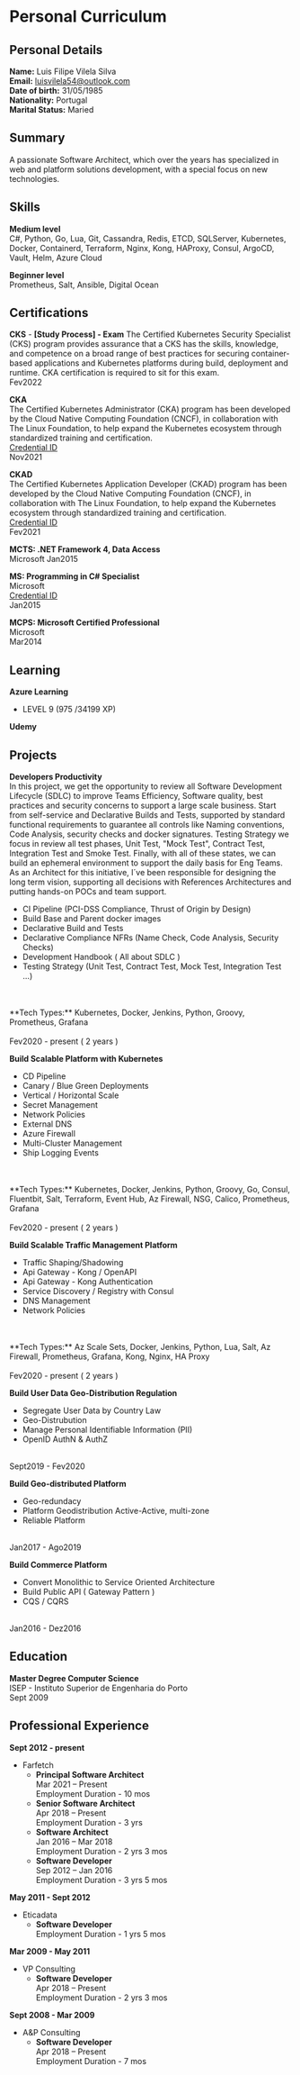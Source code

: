 # Personal Curriculum

## **Personal Details**

**Name:** Luis Filipe Vilela Silva <br>
**Email:** luisvilela54@outlook.com  <br>
**Date of birth:** 31/05/1985  <br>
**Nationality:** Portugal  <br>
**Marital Status:** Maried  <br>

## Summary
A passionate Software Architect, which over the years has specialized in web and platform solutions development, with a special focus on new technologies.

## Skills

**Medium level** <br>
C#, Python, Go, Lua, Git, Cassandra, Redis, ETCD, SQLServer, Kubernetes, Docker, Containerd, Terraform, Nginx, Kong, HAProxy, Consul, ArgoCD, Vault, Helm, Azure Cloud

**Beginner level** <br>
Prometheus, Salt, Ansible, Digital Ocean

## Certifications

**CKS** -  **[Study Process] - Exam**
The Certified Kubernetes Security Specialist (CKS) program provides assurance that a CKS has the skills, knowledge, and competence on a broad range of best practices for securing container-based applications and Kubernetes platforms during build, deployment and runtime. CKA certification is required to sit for this exam.
<br>
Fev2022<br>

**CKA**<br>
The Certified Kubernetes Administrator (CKA) program has been developed by the Cloud Native Computing Foundation (CNCF), in collaboration with The Linux Foundation, to help expand the Kubernetes ecosystem through standardized training and certification. 
<br>
[Credential ID](https://www.credly.com/badges/39782d11-f39d-4867-a549-67802490b3c2?source=linked_in_profile)<br>
Nov2021<br>

**CKAD** <br>
The Certified Kubernetes Application Developer (CKAD) program has been developed by the Cloud Native Computing Foundation (CNCF), in collaboration with The Linux Foundation, to help expand the Kubernetes ecosystem through standardized training and certification. <br>
[Credential ID](https://www.credly.com/badges/37cde8cc-d012-4d6b-9192-4b09a355c65c?source=linked_in_profile)<br>
Fev2021<br>

**MCTS: .NET Framework 4, Data Access** <br>
Microsoft
Jan2015<br>

**MS: Programming in C# Specialist** <br>
Microsoft<br>
[Credential ID](https://www.credly.com/badges/97fc2898-9d9f-4629-9718-caabea775758/public_url)<br>
Jan2015<br>

**MCPS: Microsoft Certified Professional** <br>
Microsoft<br>
Mar2014<br>

## Learning
**Azure Learning**<br>
* LEVEL 9 (975 /34199 XP)<br>

**Udemy** <br>

## Projects
**Developers Productivity**<br>
In this project, we get the opportunity to review all Software Development Lifecycle (SDLC) to improve Teams Efficiency, Software quality, best practices and security concerns to support a large scale business.
Start from self-service and Declarative Builds and Tests, supported by standard functional requirements to guarantee all controls like Naming conventions, Code Analysis, security checks and docker signatures.
Testing Strategy we focus in review all test phases, Unit Test, "Mock Test", Contract Test, Integration Test and Smoke Test. Finally, with all of these states, we can build an ephemeral environment to support the daily basis for Eng Teams.
As an Architect for this initiative, I´ve been responsible for designing the long term vision, supporting all decisions with References Architectures and putting hands-on POCs and team support.

* CI Pipeline (PCI-DSS Compliance, Thrust of Origin by Design)
* Build Base and Parent docker images
* Declarative Build and Tests
* Declarative Compliance NFRs (Name Check, Code Analysis, Security Checks)
* Development Handbook ( All about SDLC )
* Testing Strategy (Unit Test, Contract Test, Mock Test, Integration Test ...)
<br>
<br>
**Tech Types:** Kubernetes, Docker, Jenkins, Python, Groovy, Prometheus, Grafana
<br>
<br>
Fev2020 - present ( 2 years )<br>

**Build Scalable Platform with Kubernetes**<br>
* CD Pipeline
* Canary / Blue Green Deployments
* Vertical / Horizontal Scale
* Secret Management
* Network Policies
* External DNS
* Azure Firewall
* Multi-Cluster Management
* Ship Logging Events
<br>
<br>
**Tech Types:** Kubernetes, Docker, Jenkins, Python, Groovy, Go, Consul, Fluentbit, Salt, Terraform, Event Hub, Az Firewall, NSG, Calico, Prometheus, Grafana<br>
<br>
Fev2020 - present ( 2 years ) <br>

**Build Scalable Traffic Management Platform**<br>
* Traffic Shaping/Shadowing
* Api Gateway - Kong / OpenAPI
* Api Gateway - Kong Authentication
* Service Discovery / Registry with Consul
* DNS Management
* Network Policies
<br>
<br>
**Tech Types:** Az Scale Sets, Docker, Jenkins, Python, Lua, Salt, Az Firewall, Prometheus, Grafana, Kong, Nginx, HA Proxy<br>
<br>
Fev2020 - present ( 2 years )<br>

**Build User Data Geo-Distribution Regulation**<br>
* Segregate User Data by Country Law
* Geo-Distrubution
* Manage Personal Identifiable Information (PII)
* OpenID AuthN & AuthZ
<br>
Sept2019 - Fev2020<br>

**Build Geo-distributed Platform**<br>
* Geo-redundacy
* Platform Geodistribution Active-Active, multi-zone
* Reliable Platform
<br>
Jan2017 - Ago2019<br>

**Build Commerce Platform**<br>
* Convert Monolithic to Service Oriented Architecture
* Build Public API ( Gateway Pattern )
* CQS / CQRS
<br>
Jan2016 - Dez2016<br>

## Education
**Master Degree Computer Science** <br>
ISEP - Instituto Superior de Engenharia do Porto<br>
Sept 2009<br>

## **Professional Experience**

**Sept 2012 - present** <br>
* Farfetch
    * **Principal Software Architect**<br>
    Mar 2021 – Present<br>
    Employment Duration - 10 mos<br>
    * **Senior Software Architect**<br>
    Apr 2018 – Present<br>
    Employment Duration - 3 yrs<br>
    * **Software Architect**<br>
    Jan 2016 – Mar 2018<br>
    Employment Duration - 2 yrs 3 mos<br>
    * **Software Developer**<br>
    Sep 2012 – Jan 2016<br>
    Employment Duration - 3 yrs 5 mos<br>

**May 2011 - Sept 2012** <br>
* Eticadata
    * **Software Developer**<br>
    Employment Duration - 1 yrs 5 mos<br>

**Mar 2009 - May 2011** <br>
* VP Consulting
    * **Software Developer**<br>
    Apr 2018 – Present<br>
    Employment Duration - 2 yrs 3 mos<br>

**Sept 2008 - Mar 2009** <br>
* A&P Consulting
    * **Software Developer**<br>
    Apr 2018 – Present<br>
    Employment Duration - 7 mos<br>